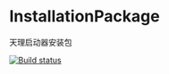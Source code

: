 # InstallationPackage
天理启动器安装包

[![Build status](https://ci.appveyor.com/api/projects/status/k50ji759oq8q3i5f?svg=true)](https://ci.appveyor.com/project/GengGode/InstallationPackage)
